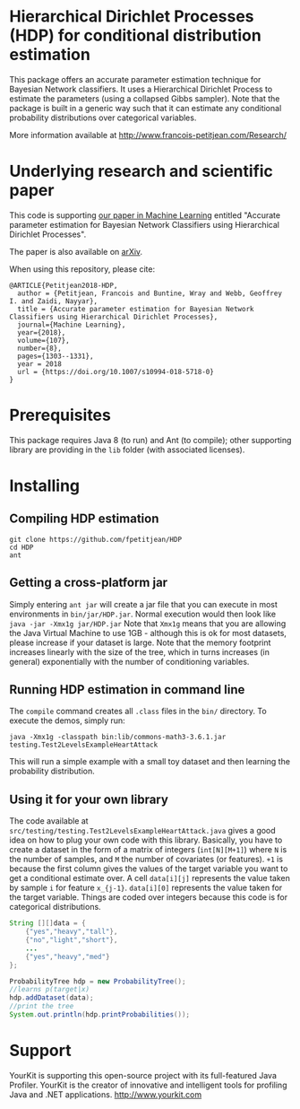 # Hierarchical Dirichlet Processes (HDP) for conditional distribution estimation
This package offers an accurate parameter estimation technique for Bayesian Network classifiers. It uses a Hierarchical Dirichlet Process to estimate the parameters (using a collapsed Gibbs sampler). Note that the package is built in a generic way such that it can estimate any conditional probability distributions over categorical variables. 

More information available at http://www.francois-petitjean.com/Research/

# Underlying research and scientific paper

This code is supporting [our paper in Machine Learning](https://doi.org/10.1007/s10994-018-5718-0) entitled "Accurate parameter estimation for Bayesian Network Classifiers using Hierarchical Dirichlet Processes". 

The paper is also available on [arXiv](https://arxiv.org/pdf/1708.07581).

When using this repository, please cite:

```
@ARTICLE{Petitjean2018-HDP,
  author = {Petitjean, Francois and Buntine, Wray and Webb, Geoffrey I. and Zaidi, Nayyar},
  title = {Accurate parameter estimation for Bayesian Network Classifiers using Hierarchical Dirichlet Processes},
  journal={Machine Learning},
  year={2018},
  volume={107},
  number={8},
  pages={1303--1331},
  year = 2018
  url = {https://doi.org/10.1007/s10994-018-5718-0}
}
```

# Prerequisites

This package requires Java 8 (to run) and Ant (to compile); other supporting library are providing in the `lib` folder (with associated licenses). 

# Installing

## Compiling HDP estimation

```
git clone https://github.com/fpetitjean/HDP
cd HDP
ant
```
 
## Getting a cross-platform jar
Simply entering `ant jar` will create a jar file that you can execute in most environments in `bin/jar/HDP.jar`. 
Normal execution would then look like
```java -jar -Xmx1g jar/HDP.jar```
Note that `Xmx1g` means that you are allowing the Java Virtual Machine to use 1GB - although this is ok for most datasets, please increase if your dataset is large. Note that the memory footprint increases linearly with the size of the tree, which in turns increases (in general) exponentially with the number of conditioning variables. 

## Running HDP estimation in command line
The `compile` command creates all `.class` files in the `bin/` directory. To execute the demos, simply run:
```
java -Xmx1g -classpath bin:lib/commons-math3-3.6.1.jar testing.Test2LevelsExampleHeartAttack
```
This will run a simple example with a small toy dataset and then learning the probability distribution. 

## Using it for your own library
The code available at `src/testing/testing.Test2LevelsExampleHeartAttack.java` gives a good idea on how to plug your own code with this library. 
Basically, you have to create a dataset in the form of a matrix of integers (`int[N][M+1]`) where `N` is the number of samples, and `M` the number of covariates (or features). `+1` is because the first column gives the values of the target variable you want to get a conditional estimate over. A cell `data[i][j]` represents the value taken by sample `i` for feature `x_{j-1}`. `data[i][0]` represents the value taken for the target variable. Things are coded over integers because this code is for categorical distributions. 

```java
String [][]data = {
    {"yes","heavy","tall"},
    {"no","light","short"},
    ...
    {"yes","heavy","med"}
};

ProbabilityTree hdp = new ProbabilityTree();
//learns p(target|x)
hdp.addDataset(data);
//print the tree
System.out.println(hdp.printProbabilities());
```

# Support
YourKit is supporting this open-source project with its full-featured Java Profiler.
YourKit is the creator of innovative and intelligent tools for profiling Java and .NET applications. http://www.yourkit.com 


